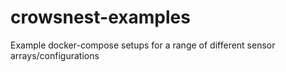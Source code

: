 # crowsnest-examples
Example docker-compose setups for a range of different sensor arrays/configurations
